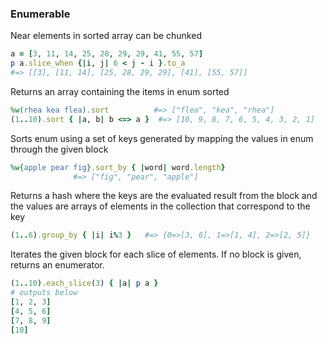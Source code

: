 ### Enumerable

Near elements in sorted array can be chunked
```ruby
a = [3, 11, 14, 25, 28, 29, 29, 41, 55, 57]
p a.slice_when {|i, j| 6 < j - i }.to_a
#=> [[3], [11, 14], [25, 28, 29, 29], [41], [55, 57]]
```

Returns an array containing the items in enum sorted
```ruby
%w(rhea kea flea).sort          #=> ["flea", "kea", "rhea"]
(1..10).sort { |a, b| b <=> a }  #=> [10, 9, 8, 7, 6, 5, 4, 3, 2, 1]
```

Sorts enum using a set of keys generated by mapping the values in enum through the given block
```ruby
%w{apple pear fig}.sort_by { |word| word.length}
              #=> ["fig", "pear", "apple"]
```

 Returns a hash where the keys are the evaluated result from the block and the values are arrays of elements in the collection that correspond to the key
```ruby
(1..6).group_by { |i| i%3 }   #=> {0=>[3, 6], 1=>[1, 4], 2=>[2, 5]}
```

Iterates the given block for each slice of <n> elements. If no block is given, returns an enumerator.
```ruby
(1..10).each_slice(3) { |a| p a }
# outputs below
[1, 2, 3]
[4, 5, 6]
[7, 8, 9]
[10]
```
